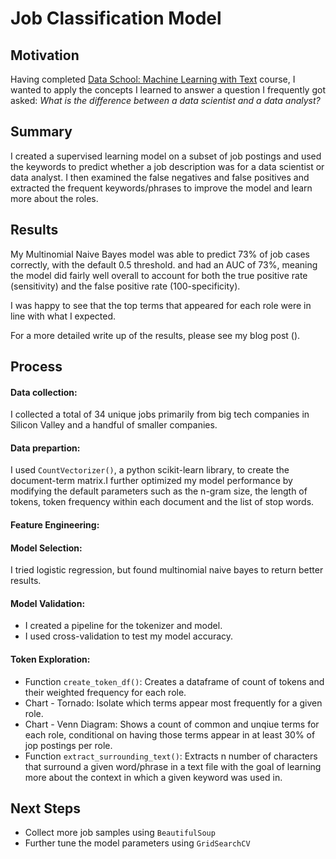 # Job Classification Model

## Motivation
Having completed [Data School: Machine Learning with Text](https://www.dataschool.io/learn/) course, I wanted to apply the concepts I learned to answer a question I frequently got asked: *What is the difference between a data scientist and a data analyst?*

## Summary
I created a supervised learning model on a subset of job postings and used the keywords to predict whether a job description was for a data scientist or data analyst. I then examined the false negatives and false positives and extracted the frequent keywords/phrases to improve the model and learn more about the roles.

## Results
My Multinomial Naive Bayes model was able to predict 73% of job cases correctly, with the default 0.5 threshold.  and had an AUC of 73%, meaning the model did fairly well overall to account for both the true positive rate (sensitivity) and the false positive rate (100-specificity).   

I was happy to see that the top terms that appeared for each role were in line with what I expected. 

For a more detailed write up of the results, please see my blog post ().
 
## Process

#### Data collection: 
I collected a total of 34 unique jobs primarily from big tech companies in Silicon Valley and a handful of smaller companies.

#### Data prepartion: 
I used `CountVectorizer()`, a python scikit-learn library, to create the document-term matrix.I further optimized my model performance by modifying the default parameters such as the n-gram size, the length of tokens, token frequency within each document and the list of stop words.

#### Feature Engineering:

#### Model Selection: 
I tried logistic regression, but found multinomial naive bayes to return better results.

#### Model Validation: 
- I created a pipeline for the tokenizer and model. 
- I used cross-validation to test my model accuracy.

#### Token Exploration:
- Function `create_token_df()`: Creates a dataframe of count of tokens and their weighted frequency for each role. 
- Chart - Tornado: Isolate which terms appear most frequently for a given role. 
- Chart - Venn Diagram: Shows a count of common and unqiue terms for each role, conditional on having those terms appear in at least 30% of jop postings per role.
- Function `extract_surrounding_text()`: Extracts n number of characters that surround a given word/phrase in a text file with the goal of learning more about the context in which a given keyword was used in.


## Next Steps
- Collect more job samples using `BeautifulSoup`
- Further tune the model parameters using `GridSearchCV`
